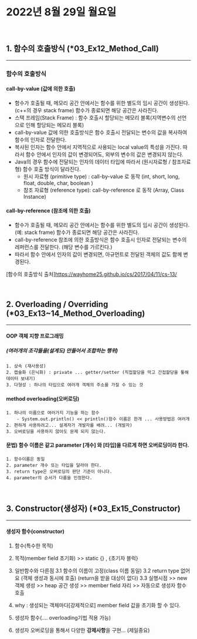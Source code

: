 # 2022년 8월 29일 월요일
<br>


## 1. 함수의 호출방식 (*03_Ex12_Method_Call)
---
### 함수의 호출방식 

#### call-by-value (값에 의한 호출)

+ 함수가 호출될 때, 메모리 공간 안에서는 함수를 위한 별도의 임시 공간이 생성된다. (c++의 경우 stack frame) 함수가 종료되면 해당 공간은 사라진다.
+ 스택 프레임(Stack Frame) : 함수 호출시 할당되는 메모리 블록(지역변수의 선언으로 인해 할당되는 메모리 블록)
+ call-by-value 값에 의한 호출방식은 함수 호출시 전달되는 변수의 값을 복사하여 함수의 인자로 전달한다.
+ 복사된 인자는 함수 안에서 지역적으로 사용되는 local value의 특성을 가진다.
    따라서 함수 안에서 인자의 값이 변경되어도, 외부의 변수의 값은 변경되지 않는다.
+ Java의 경우 함수에 전달되는 인자의 데이터 타입에 따라서 (원시자료형 / 참조자료형) 함수 호출 방식이 달라진다.
    + 원시 자료형 (primitive type) : call-by-value 로 동작 (int, short, long, float, double, char, boolean )
    + 참조 자료형 (reference type): call-by-reference 로 동작 (Array, Class Instance)

#### call-by-reference (참조에 의한 호출)

+ 함수가 호출될 때, 메모리 공간 안에서는 함수를 위한 별도의 임시 공간이 생성된다. (예: stack frame) 함수가 종료되면 해당 공간은 사라진다.
+ call-by-reference 참조에 의한 호출방식은 함수 호출시 인자로 전달되는 변수의 레퍼런스를 전달한다. (해당 변수를 가르킨다.)
+ 따라서 함수 안에서 인자의 값이 변경되면, 아규먼트로 전달된 객체의 값도 함께 변경된다.

[함수의 호출방식 출처]https://wayhome25.github.io/cs/2017/04/11/cs-13/

<br>

## 2. Overloading / Overriding (*03_Ex13~14_Method_Overloading)
---

#### OOP 객체 지향 프로그래밍
##### (여러개의 조각들을(설계도) 만들어서 조합하는 행위)

    1. 상속 (재사용성)
    2. 캡슐화 (은닉화) : private ... getter/setter (직접할당을 막고 간접할당을 톻해 데이터 보내기)
    3. 다형성 : 하나의 타입으로 여러개 객체의 주소를 가질 수 있는 것

#### method overloading(오버로딩)
    1. 하나의 이름으로 여러가지 기능을 하는 함수
        - System.out.println() << println()함수 이름은 한개 ... 사용방법은 여러개
    2. 편하게 사용하려고... 설계자가 개발자를 배려... (개발자)
    3. 오버로딩을 사용하지 않아도 문제 되지 않는다.

#### 문법) 함수 이름은 같고 parameter [개수] 와 [타입]을 다르게 하면 오버로딩이라 한다.
    1. 함수이름은 동일
    2. parameter 개수 또는 타입을 달라야 한다.
    3. return type은 오버로딩의 판단 기준이 아니다.
    4. parameter의 순서가 다름을 인정한다.

<br>

## 3. Constructor(생성자) (*03_Ex15_Constructor)
---

#### 생성자 함수(constructor)

1. 함수(특수한 목적)
2. 목적(member field 초기화) >> static {} , {초기자 블럭}

3. 일반함수와 다른점
    3.1 함수의 이름이 고정(class 이름 동일)
    3.2 return type 없어요 (객체 생성과 동시에 호출) (return을 받을 대상이 없다)
    3.3 실행시점 >> new 객체 생성 >> heap 공간 생성 >> member field 자리 >> 자동으로 생성자 함수 호출

4. why : 생성되는 객체마다[강제적으로] member field 값을 초기화 할 수 있다.
5. 생성자 함수(.... overloading기법 적용 가능)
6. 생성자 오버로딩을 통해서 다양한 **강제사항**을 구현... (제일중요)